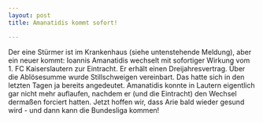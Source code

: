 ```yaml
---
layout: post
title: Amanatidis kommt sofort!

---
```


Der eine Stürmer ist im Krankenhaus (siehe untenstehende Meldung), aber ein neuer kommt: Ioannis Amanatidis wechselt mit sofortiger Wirkung vom 1. FC Kaiserslautern zur Eintracht. Er erhält einen Dreijahresvertrag. Über die Ablösesumme wurde Stillschweigen vereinbart. Das hatte sich in den letzten Tagen ja bereits angedeutet. Amanatidis konnte in Lautern eigentlich gar nicht mehr auflaufen, nachdem er (und die Eintracht) den Wechsel dermaßen forciert hatten. Jetzt hoffen wir, dass Arie bald wieder gesund wird - und dann kann die Bundesliga kommen!


